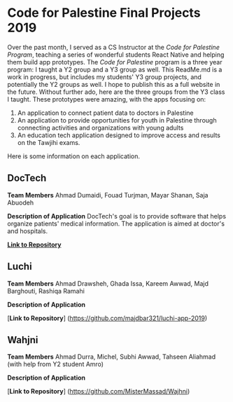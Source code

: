 # Code for Palestine Final Projects 2019

Over the past month, I served as a CS Instructor at the *Code for Palestine Program*, teaching a series of wonderful students React Native and helping them build app prototypes. The *Code for Palestine* program is a three year program: I taught a Y2 group and a Y3 group as well. This ReadMe.md is a work in progress, but includes my students' Y3 group projects, and potentially the Y2 groups as well. I hope to publish this as a full website in the future. Without further ado, here are the three groups from the Y3 class I taught. These prototypes were amazing, with the apps focusing on:
1. An application to connect patient data to doctors in Palestine
2. An application to provide opportunities for youth in Palestine through connecting activities and organizations with young adults
3. An education tech application designed to improve access and results on the Tawjihi exams.

Here is some information on each application.

## DocTech
**Team Members**
Ahmad Dumaidi, Fouad Turjman, Mayar Shanan, Saja Abuodeh

**Description of Application**
DocTech's goal is to provide software that helps organize patients' medical information. The application is aimed at doctor's and hospitals.

[**Link to Repository**](https://github.com/ah3311and55/doctech)

## Luchi
**Team Members**
Ahmad Drawsheh, Ghada Issa, Kareem Awwad, Majd Barghouti, Rashiqa Ramahi

**Description of Application**


[**Link to Repository**]
(https://github.com/majdbar321/luchi-app-2019)

## Wahjni
**Team Members**
Ahmad Durra, Michel, Subhi Awwad, Tahseen Aliahmad (with help from Y2 student Amro)

**Description of Application**

[**Link to Repository**]
(https://github.com/MisterMassad/Wajhni)
